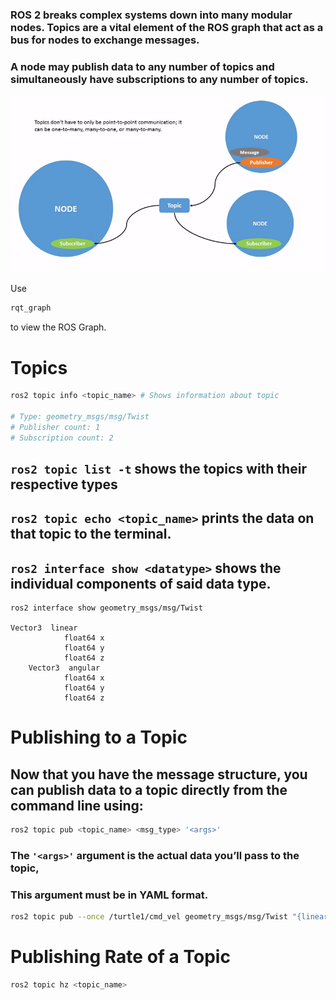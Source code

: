 ### ROS 2 breaks complex systems down into many modular nodes. Topics are a vital element of the ROS graph that act as a bus for nodes to exchange messages.

### A node may publish data to any number of topics and simultaneously have subscriptions to any number of topics.

![TopicMultiplePublisherandMultipleSubscriber](Images/TopicMultiplePublisherandMultipleSubscriber.gif)

Use 
```sh
rqt_graph
```
to view the ROS Graph.

# Topics
```sh
ros2 topic info <topic_name> # Shows information about topic

# Type: geometry_msgs/msg/Twist
# Publisher count: 1
# Subscription count: 2
```

## `ros2 topic list -t` shows the topics with their respective types

## `ros2 topic echo <topic_name>` prints the data on that topic to the terminal.

## `ros2 interface show <datatype>` shows the individual components of said data type.
```
ros2 interface show geometry_msgs/msg/Twist

Vector3  linear
            float64 x
            float64 y
            float64 z
    Vector3  angular
            float64 x
            float64 y
            float64 z
```

# Publishing to a Topic
## Now that you have the message structure, you can publish data to a topic directly from the command line using:

```sh
ros2 topic pub <topic_name> <msg_type> '<args>' 
```

### The `'<args>'` argument is the actual data you’ll pass to the topic,
### This argument must be in YAML format.
```sh
ros2 topic pub --once /turtle1/cmd_vel geometry_msgs/msg/Twist "{linear: {x: 2.0, y: 0.0, z: 0.0}, angular: {x: 0.0, y: 0.0, z: 1.8}}" 
```

# Publishing Rate of a Topic
```sh
ros2 topic hz <topic_name>
```

